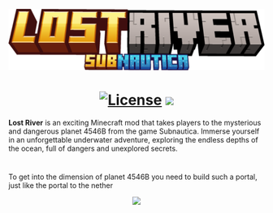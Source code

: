 
<p align="center"><img src=https://github.com/saddydead1/lostriver/blob/develop/src/main/resources/lostriver.png?raw=true" width="600"></p>
<h1 align="center">
<a href="https://github.com/saddydead1/lostriver/blob/stable/LICENSE"><img src="https://img.shields.io/github/license/saddydead1/lostriver?style=for-the-badge&color=purple" alt="License"></a>
<img src="https://img.shields.io/modrinth/dt/LgNfX8cW?style=for-the-badge&label=MODRINTH&color=green">
</h1>

**Lost River** is an exciting Minecraft mod that takes players to the mysterious and dangerous planet 4546B from the game Subnautica. Immerse yourself in an unforgettable underwater adventure, exploring the endless depths of the ocean, full of dangers and unexplored secrets.
# 
To get into the dimension of planet 4546B you need to build such a portal, just like the portal to the nether
<p align="center"><img src="https://cdn.modrinth.com/data/LgNfX8cW/images/ce05fe5ebf62057103ad1dd0f4d5eb65b62f5026.jpeg" width="600"></p>
